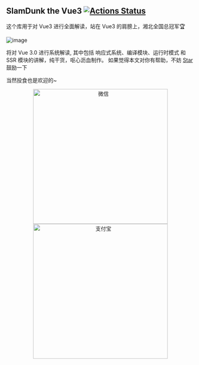 ## SlamDunk the Vue3 [![Actions Status](https://github.com/hkc452/slamdunk-the-vue3/workflows/Website/badge.svg)](https://github.com/hkc452/slamdunk-the-vue3/actions)

这个库用于对 Vue3 进行全面解读，站在 Vue3 的肩膀上，湘北全国总冠军🏆

![image](https://s1.ax1x.com/2020/05/28/te9oin.md.jpg)


将对 Vue 3.0 进行系统解读, 其中包括 响应式系统、编译模块、运行时模式 和 SSR 模块的讲解，纯干货，呕心沥血制作。 如果觉得本文对你有帮助，不妨 [Star](https://github.com/hkc452/slamdunk-the-vue3)  鼓励一下

当然投食也是欢迎的~

<p align="center">
    <img height="360" alt="微信" src="https://pic.downk.cc/item/5ed09bb0c2a9a83be560fcc1.jpg"/>
    <img height="360" alt="支付宝" src="https://pic.downk.cc/item/5ed09bb0c2a9a83be560fcbf.jpg" />
</p>